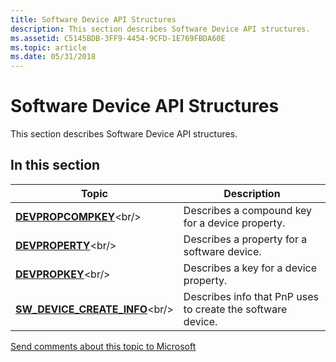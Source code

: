 ```yaml
---
title: Software Device API Structures
description: This section describes Software Device API structures.
ms.assetid: C5145BDB-3FF9-4454-9CFD-1E769FBDA60E
ms.topic: article
ms.date: 05/31/2018
---
```


# Software Device API Structures

This section describes Software Device API structures.

## In this section



| Topic                                                                | Description                                                            |
|----------------------------------------------------------------------|------------------------------------------------------------------------|
| [**DEVPROPCOMPKEY**](https://msdn.microsoft.com/library/Dn315029(v=VS.85).aspx)<br/>                  | Describes a compound key for a device property.<br/>             |
| [**DEVPROPERTY**](https://msdn.microsoft.com/library/Dn315030(v=VS.85).aspx)<br/>                        | Describes a property for a software device.<br/>                 |
| [**DEVPROPKEY**](https://msdn.microsoft.com/library/Dn315031(v=VS.85).aspx)<br/>                          | Describes a key for a device property.<br/>                      |
| [**SW\_DEVICE\_CREATE\_INFO**](https://msdn.microsoft.com/library/Dn315047(v=VS.85).aspx)<br/> | Describes info that PnP uses to create the software device.<br/> |



 

 

 

[Send comments about this topic to Microsoft](mailto:wsddocfb@microsoft.com?subject=Documentation%20feedback%20%5Bswdevice\swdevice%5D:%20Software%20Device%20API%20Structures%20%20RELEASE:%20%283/29/2018%29&body=%0A%0APRIVACY%20STATEMENT%0A%0AWe%20use%20your%20feedback%20to%20improve%20the%20documentation.%20We%20don't%20use%20your%20email%20address%20for%20any%20other%20purpose,%20and%20we'll%20remove%20your%20email%20address%20from%20our%20system%20after%20the%20issue%20that%20you're%20reporting%20is%20fixed.%20While%20we're%20working%20to%20fix%20this%20issue,%20we%20might%20send%20you%20an%20email%20message%20to%20ask%20for%20more%20info.%20Later,%20we%20might%20also%20send%20you%20an%20email%20message%20to%20let%20you%20know%20that%20we've%20addressed%20your%20feedback.%0A%0AFor%20more%20info%20about%20Microsoft's%20privacy%20policy,%20see%20http://privacy.microsoft.com/default.aspx. "Send comments about this topic to Microsoft")





